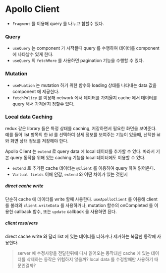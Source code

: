 # Apollo Client
* `Fragment` 를 이용해 query 를 나누고 합할수 있다.

### Query
* `useQuery` 는 component 가 시작될때 query 를 수행하여 데이터를 component 에 나타날수 있게 한다.
* `useQuery` 의 `fetchMore` 를 사용하면 pagination 기능을 수행할 수 있다.

### Mutation
* `useMuation` 는 mutation 하기 위한 함수와 loading 상태를 나타내는 data 값을 component 에 제공한다.
* `fetchPolicy` 를 이용해 network 에서 데이터를 가져올지 cache 에서 데이터를 query 해서 가져올지 정할수 있다.

### Local data Caching
redux 같은 library 들은 특정 상태를 caching, 저장하면서 필요한 화면을 보여준다.
예를 들어 list 항목의 한 id 를 선택하여 상세 정보를 보여주는 기능이 있을때,
선택한 id 와 화면 상태 정보를 저장해야 한다.

Apollo Client 는 `extend` 로 query data 에 local 데이터를 추가할 수 있다.
따라서 기본 query 동작을 위해 있는 caching 기능을 local 데이터에도 이용할 수 있다.

* `extend` 로 추가된 cache 데이터는 `@client` 를 이용하여 query 하여 읽어온다.
* `Virtual fields` 이해 안감, `extend` 와 어떤 차이가 있는 것인지

##### direct cache write
단순히 cache 에 데이터를 write 할때 사용한다.
`useApolloClient` 를 이용해 client 를 불러와 `client.writeData` 를 사용하거나,
mutation 함수의 onCompleted 를 이용한 callback 함수,
또는 `update` callback 을 사용하면 된다.

##### client resolvers
direct cache write 와 달리 list 에 있는 데이터를 더하거나 제거하는 복잡한 동작에 사용한다.
> server 에 수정사항을 전달한뒤에 다시 읽어오는 동작대신 cache 에 있는 데이터를 삭제하는 동작은 위험하지 않을까?
> local data 를 수정할때만 사용하기 때문인걸까?
